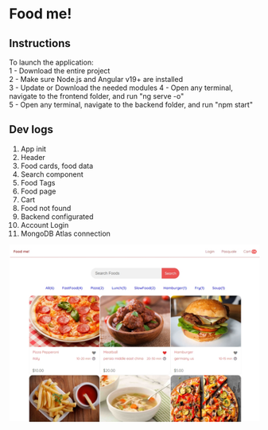 # Food me!
## Instructions
To launch the application:<br/>
1 - Download the entire project<br/>
2 - Make sure Node.js and Angular v19+ are installed<br/>
3 - Update or Download the needed modules
4 - Open any terminal, navigate to the frontend folder, and run "ng serve -o"<br/>
5 - Open any terminal, navigate to the backend folder, and run "npm start"<br/>

## Dev logs
1. App init
2. Header
3. Food cards, food data
4. Search component
5. Food Tags
6. Food page
7. Cart 
8. Food not found
9. Backend configurated
10. Account Login
11. MongoDB Atlas connection

![Preview](readmeimg.jpg)